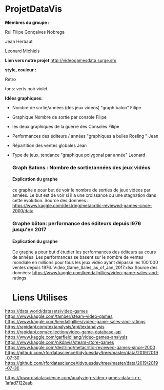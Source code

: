 # ProjetDataVis

**Membres du groupe :**

Rui Filipe Gonçalves Nobrega

Jean Herbaut

Léonard Michiels

**Lien vers notre projet**
http://videogamesdata.surge.sh/

**style, couleur :** 

Retro 

tons: verts noir violet 

**Idées graphiques:**

- Nombre de sortie/années (des jeux vidéos) "graph baton" Filipe

- Graphique Nombre de sortie par console Filipe

- les deux graphiques de la guerre des Consoles Filipe 

- Performances des éditeurs / années "graphiques a bulles Rosling " Jean 

- Répartition des ventes globales Jean

- Type de jeux, tendance "graphique polygonal par année" Leonard

  ### **Graph Batons : Nombre de sortie/années des jeux vidéos**

  #### **Explication du graphe** 
  
  ce graphe a pour but de voir le nombre de sorties de jeux vidéos par années. Le but est de voir si il a une croissance ou une stagnation dans cette évolution.
  Source des données : https://www.kaggle.com/destring/metacritic-reviewed-games-since-2000/data
  
  ### Graphe bâton: performance des éditeurs depuis l976 jusqu'en 2017
  
  #### Explication du graphe 
  Ce graphe a pour but d'étudier les performances des éditeurs au cours de années. Les performances se basent sur le nombre de ventes mondiale en millions pour tous les jeux vidéo ayant dépassé les 100'000 ventes depuis 1976. 
  Video_Game_Sales_as_of_Jan_2017.xlsx
  Source des données: https://www.kaggle.com/kendallgillies/video-game-sales-and-ratings


  # **Liens Utilises**

https://data.world/datasets/video-games
https://www.kaggle.com/tamber/steam-video-games
https://www.kaggle.com/kendallgillies/video-game-sales-and-ratings
https://rapidapi.com/textanalysis/api/textanalysis
https://rapidapi.com/collection/video-game-database-api
https://www.kaggle.com/garfieldliang/video-games-analysis
https://www.kaggle.com/nikdavis/steam-store-games
https://www.kaggle.com/destring/metacritic-reviewed-games-since-2000
https://github.com/rfordatascience/tidytuesday/tree/master/data/2019/2019-07-30
https://github.com/rfordatascience/tidytuesday/tree/master/data/2019/2019-07-30

https://towardsdatascience.com/analyzing-video-games-data-in-r-1afad7122aab

